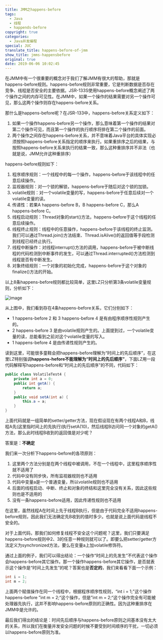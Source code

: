 ```yaml
---
title: JMM之happens-before
tags:
  - Java
  - 线程
  - happends-before
copyright: true
categories:
  - Java并发编程
special: JUC
translate_title: happens-before-of-jmm
show_title: jmms-happensbefore
original: true
date: 2019-06-06 10:02:45
---
```

在JMM中有一个很重要的概念对于我们了解JMM有很大的帮助，那就是happens-before规则。happens-before规则非常重要，它是判断数据是否存在竞争、线程是否安全的主要依据。JSR-133S使用happens-before概念阐述了两个操作之间的内存可见性。在JMM中，如果一个操作的结果需要对另一个操作可见，那么这两个操作则存在happens-before关系。

 那什么是happens-before呢？在JSR-133中，happens-before关系定义如下：

1. 如果一个操作happens-before另一个操作，那么意味着第一个操作的结果对第二个操作可见，而且第一个操作的执行顺序将排在第二个操作的前面。
2. 两个操作之间存在happens-before关系，并不意味着Java平台的具体实现必须按照happens-before关系指定的顺序来执行。如果重排序之后的结果，与按照happens-before关系来执行的结果一致，那么这种重排序并不非法（也就是说，JMM允许这种重排序）

happens-before规则如下：

1. 程序顺序规则：一个线程中的每一个操作，happens-before于该线程中的任意后续操作。
2. 监视器规则：对一个锁的解锁，happens-before于随后对这个锁的加锁。
3. volatile规则：对一个volatile变量的写，happens-before于任意后续对一个volatile变量的读。
4. 传递性：若果A happens-before B，B happens-before C，那么A happens-before C。
5. 线程启动规则：Thread对象的start()方法，happens-before于这个线程的任意后续操作。
6. 线程终止规则：线程中的任意操作，happens-before于该线程的终止监测。我们可以通过Thread.join()方法结束、Thread.isAlive()的返回值等手段检测到线程已经终止执行。
7. 线程中断操作：对线程interrupt()方法的调用，happens-before于被中断线程的代码检测到中断事件的发生，可以通过Thread.interrupted()方法检测到线程是否有中断发生。
8. 对象终结规则：一个对象的初始化完成，happens-before于这个对象的finalize()方法的开始。

以上8条happens-before规则都比较简单，这里LZ只分析第3条volatile变量规则，分析如下：

![image](https://s2.ax1x.com/2019/05/07/Eyeg81.png)

从上图中，我们看到存在4条happens-before关系，它们分别如下：

* 1 happens-before 2 和 3 happens-before 4 是有由程序顺序性规则产生的。
* 2 happens-before 3 是由volatile规则产生的。上面提到过，一个volatile变量的读，总能看到之前对这个volatile变量的写入。
* 1 happens-before 4 是由传递性规则产生的。

读到这里，可能很多童鞋会把happens-before理解为“时间上的先后顺序”，在这里LZ特别强调**happens-hefore不能理解为“时间上的先后顺序”**，下面LZ用一段代码解释写happens-before和“时间上的先后顺序”的不同，代码如下：

```java
public class VolatileTest4 {
    private int a = 0;
    public int getA() {
        return a;
    }
    public void setA(int a) {
        this.a = a;
    }
}
```

上面代码就是一组简单的setter/getter方法，现在假设现在有两个线程A和B，线程A先(这里指时间上的先执行)执行setA(10)，然后线程B访问同一个对象的getA()方法，那么此时线程B收到的返回值是对少呢？

答案是：**不确定**

我们来一次分析下happens-before的各项原则：

1. 这里两个方法分别是在两个线程中被调用，不在一个线程中，这里程序顺序性就不适用了
2. 代码中没有同步快，所有监视器规则也不适用
3. 代码中变量a是一个普通变量，所以volatile规则也不适用
4. 后面的线程启动、中断、终止和对象的终结和这里完全没有关系，因此这些规则也是不适用的
5. 没有一条happens-before适用，因此传递性规则也不适用

在这里，虽然线程A在时间上先于线程B执行，但是由于代码完全不适用happens-before规则，因此我们无法确定先B收到的值时多少。也就是说上面代码是线程不安全的。

对于上面代码，那我们如何修复线程不安全这个问题呢？这里，我们只要满足happens-before规则中2、3的任意一种规则就可以了。即要么把setter/getter方法定义为synchronized方法，要么在变量a上加volatile修饰符。

通过上面的例子，我们可以得出结论：一个操作“时间上的先发生”不代表这个操作会happens-before其它操作。那一个操作happens-before其它操作，是否就表示这个操作是“时间上先发生”的呢？答案也是**否定的**，我们来看看下面一个示例：

```java
int i = 1;
int m = 2;
```

上面两个赋值操作在同一个线程中，根据程序顺序性规则，“int i = 1;"这个操作happens-before ”int m = 2;“这个操作，但是”int m = 2;“这个操作完全有可能被处理器先执行，这并不影响happens-before原则的正确性。因为这种重排序在JMM中是允许的。

最后我们得出的结论是：时间先后顺序与happens-before原则之间基本没有太大的关系，所以我们在衡量并发安全问题的时候不要受到时间顺序的干扰，一切必须以happens-before原则为准。